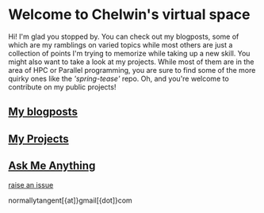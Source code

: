 # Welcome to Chelwin's virtual space
Hi! I'm glad you stopped by. You can check out my blogposts, some of which are my ramblings on varied topics while most others are just a collection of points I'm trying to memorize while taking up a new skill. You might also want to take a look at my projects. While most of them are in the area of  HPC or Parallel programming, you are sure to find some of the more quirky ones like the <i>'spring-tease' </i> repo. Oh, and you're welcome to contribute on my public projects! 

## [My blogposts](http://chelwingithub.io/github-pages-with-jekyll/blog)
## [My Projects](http://chelwingithub.io/github-pages-with-jekyll/projects)
## [Ask Me Anything](http://chelwingithub.io/github-pages-with-jekyll/contact)
[raise an issue](http://chelwingithub.io/github-pages-with-jekyll/issues)
<p>normallytangent[{at]}gmail[{dot]}com</p>
